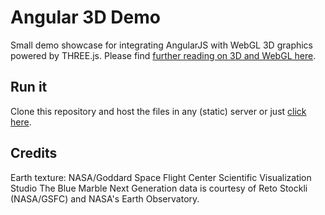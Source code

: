# Angular 3D Demo

Small demo showcase for integrating AngularJS with WebGL 3D graphics powered by THREE.js. Please find [further reading on 3D and WebGL here](https://github.com/thinktecture/2d-3d-usergroup-2015).

## Run it
Clone this repository and host the files in any (static) server or just [click here](https://cdn.rawgit.com/christianliebel/angular-3d-demo/1.1.0/index.html).

## Credits
Earth texture: NASA/Goddard Space Flight Center Scientific Visualization Studio The Blue Marble Next Generation data is courtesy of Reto Stockli (NASA/GSFC) and NASA's Earth Observatory.
